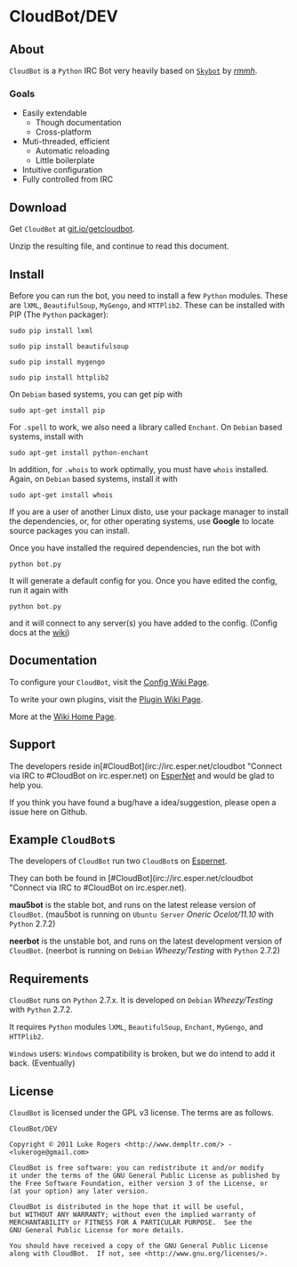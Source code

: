# CloudBot/DEV

## About

`CloudBot` is a `Python` IRC Bot very heavily based on [`Skybot`](http://git.io/skybot) by [*rmmh*](http://git.io/rmmh).  

### Goals

* Easily extendable
  * Though documentation
  * Cross-platform
* Muti-threaded, efficient
  * Automatic reloading
  * Little boilerplate
* Intuitive configuration
* Fully controlled from IRC

## Download

Get `CloudBot` at [git.io/getcloudbot](http://git.io/getcloudbot "Get CloudBot from Github!").

Unzip the resulting file, and continue to read this document.

## Install

Before you can run the bot, you need to install a few `Python` modules. These are `lXML`, `BeautifulSoup`, `MyGengo`, and `HTTPlib2`.  These can be installed with PIP (The `Python` packager):

`sudo pip install lxml`

`sudo pip install beautifulsoup`

`sudo pip install mygengo`

`sudo pip install httplib2`

On `Debian` based systems, you can get pip with

`sudo apt-get install pip`

For `.spell` to work, we also need a library called `Enchant`.  On `Debian` based systems, install with

`sudo apt-get install python-enchant`

In addition, for `.whois` to work optimally, you must have `whois` installed. Again, on `Debian` based systems, install it with 

`sudo apt-get install whois`

If you are a user of another Linux disto, use your package manager to install the dependencies, or, for other operating systems,  use **Google** to locate source packages you can install.

Once you have installed the required dependencies, run the bot with 

`python bot.py`

It will generate a default config for you.  Once you have edited the config, run it again with

`python bot.py`

and it will connect to any server(s) you have added to the config. (Config docs at the [wiki](http://git.io/cloudbotconfig))

## Documentation

To configure your `CloudBot`, visit the [Config Wiki Page](http://git.io/cloudbotconfig).

To write your own plugins, visit the [Plugin Wiki Page](http://git.io/cloudbotplugins).

More at the [Wiki Home Page](http://git.io/cloudbotwiki).

## Support

The developers reside in[#CloudBot](irc://irc.esper.net/cloudbot "Connect via IRC to #CloudBot on irc.esper.net) on [EsperNet](http://esper.net) and would be glad to help you.

If you think you have found a bug/have a idea/suggestion, please open a issue here on Github.

## Example `CloudBot`s

The developers of `CloudBot` run two `CloudBot`s on [Espernet](http://esper.net).

They can both be found in [#CloudBot](irc://irc.esper.net/cloudbot "Connect via IRC to #CloudBot on irc.esper.net).

**mau5bot** is the stable bot, and runs on the latest release version of `CloudBot`. (mau5bot is running on `Ubuntu Server` *Oneric Ocelot/11.10* with `Python` 2.7.2)

**neerbot** is the unstable bot, and runs on the latest development version of `CloudBot`. (neerbot is running on `Debian` *Wheezy/Testing* with `Python` 2.7.2)

## Requirements

`CloudBot` runs on `Python` 2.7.x. It is developed on `Debian` *Wheezy/Testing* with `Python` 2.7.2.

It requires `Python` modules `lXML`, `BeautifulSoup`, `Enchant`, `MyGengo`, and `HTTPlib2`.

`Windows` users: `Windows` compatibility is broken, but we do intend to add it back. (Eventually)

## License
`CloudBot` is licensed under the GPL v3 license. The terms are as follows.
    
    CloudBot/DEV

    Copyright © 2011 Luke Rogers <http://www.dempltr.com/> - <lukeroge@gmail.com>

    CloudBot is free software: you can redistribute it and/or modify
    it under the terms of the GNU General Public License as published by
    the Free Software Foundation, either version 3 of the License, or
    (at your option) any later version.

    CloudBot is distributed in the hope that it will be useful,
    but WITHOUT ANY WARRANTY; without even the implied warranty of
    MERCHANTABILITY or FITNESS FOR A PARTICULAR PURPOSE.  See the
    GNU General Public License for more details.

    You should have received a copy of the GNU General Public License
    along with CloudBot.  If not, see <http://www.gnu.org/licenses/>.
